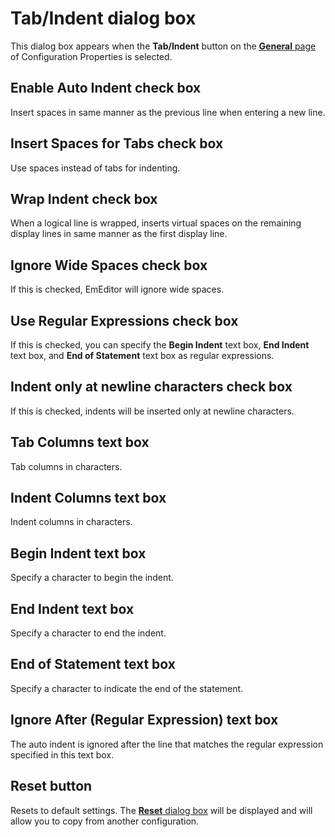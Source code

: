 # Tab/Indent dialog box

This dialog box appears when the **Tab/Indent** button
on the [**General** page](../index) of Configuration Properties is selected.

## Enable Auto Indent check box

Insert spaces in same manner as the previous line when entering a new line.

## Insert Spaces for Tabs check box

Use spaces instead of tabs for indenting.

## Wrap Indent check box

When a logical line is wrapped, inserts virtual spaces on the remaining display lines in same manner as the first display line.

## Ignore Wide Spaces check box

If this is checked, EmEditor will ignore wide spaces.

## Use Regular Expressions check box

If this is checked, you can specify the **Begin Indent** text box, **End Indent** text box, and **End of Statement** text box as regular expressions.

## Indent only at newline characters check box

If this is checked, indents will be inserted only at newline characters.

## Tab Columns text box

Tab columns in characters.

## Indent Columns text box

Indent columns in characters.

## Begin Indent text box

Specify a character to begin the indent.

## End Indent text box

Specify a character to end the indent.

## End of Statement text box

Specify a character to indicate the end of the statement.

## Ignore After (Regular Expression) text box

The auto indent is ignored after the line that matches the regular expression specified in this text box.

## Reset button

Resets to default settings. The
[**Reset** dialog box](../../reset/index) will be displayed
and will allow you to copy from another configuration.

